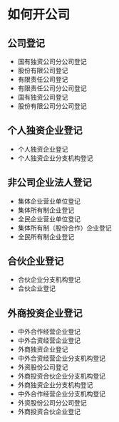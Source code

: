 如何开公司
=======

公司登记
---
- 国有独资公司分公司登记
- 股份有限公司登记
- 有限责任公司登记
- 有限责任公司分公司登记
- 国有独资公司登记
- 股份有限公司分公司登记

个人独资企业登记
---
- 个人独资企业登记
- 个人独资企业分支机构登记

非公司企业法人登记
---
- 集体企业营业单位登记
- 集体所有制企业登记
- 全民企业营业单位登记
- 集体所有制（股份合作）企业登记
- 全民所有制企业登记

合伙企业登记
---
- 合伙企业分支机构登记
- 合伙企业登记

外商投资企业登记
---
- 中外合作经营企业登记
- 中外合资经营企业登记
- 外商独资企业登记
- 中外合资经营企业分支机构登记
- 外资股份公司登记
- 外商投资合伙企业分支机构登记
- 外商独资企业分支机构登记
- 中外合作经营企业分支机构登记
- 外资股份公司分公司登记
- 外商投资合伙企业登记
